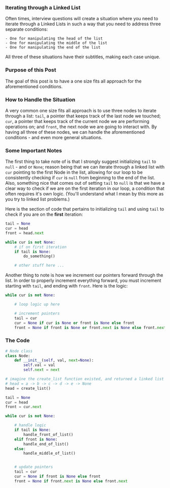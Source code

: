 
### Iterating through a Linked List
Often times, interview questions will create a situation where you need to iterate through a Linked Lists in such a way that you need to address three separate conditions:

    - One for manipulating the head of the list
    - One for manipulating the middle of the list
    - One for manipulating the end of the list

All three of these situations have their subtitles, making each case unique.

### Purpose of this Post
The goal of this post is to have a one size fits all approach for the aforementioned conditions.


### How to Handle the Situation
A very common one size fits all approach is to use three nodes to iterate through a list: `tail`, a pointer that keeps track of the last node we touched;
`cur`, a pointer that keeps track of the current node we are performing operations on; and `front`, the next node we are going to interact with. By having
all three of these nodes, we can handle the aforementioned conditions - and even more general situations.


### Some Important Notes
The first thing to take note of is that I strongly suggest initializing `tail` to `null` - and or `None`; reason being that we can
iterate through a linked list with `cur` pointing to the first Node in the list, allowing for our loop to be consistently checking if
`cur` is `null` from beginning to the end of the list. Also, something nice that comes out of setting `tail` to `null` is
that we have a clear way to check if we are on the first iteration in our loop, a condition that often requires it's own logic. (You'll
understand what I mean by this more as you try to linked list problems.)

Here is the section of code that pertains to initializing `tail` and using `tail` to check if you are on the <b>first</b> iteration:
```python
tail = None
cur = head
front = head.next

while cur is not None:
    # if on first iteration
    if tail is None:
        do_something()

    # other stuff here ...
```

Another thing to note is how we increment our pointers forward through the list. In order to properly increment everything forward,
you must increment starting with `tail`, and ending with `front`. Here is the logic:
```python
while cur is not None:

    # loop logic up here

    # increment pointers
    tail = cur
    cur = None if cur is None or front is None else front
    front = None if front is None or front.next is None else front.next
```

### The Code

```python
# Node class
class Node:
    def __init__(self, val, next=None):
        self.val = val
        self.next = next

# imagine the create_list function existed, and returned a linked list
# head = a -> b -> c -> d -> e -> None
head = create_list()

tail = None
cur = head
front = cur.next

while cur is not None:

    # handle logic
    if tail is None:
        handle_front_of_list()
    elif front is None:
        handle_end_of_list()
    else:
        handle_middle_of_list()


    # update pointers
    tail = cur
    cur = None if front is None else front
    front = None if front.next is None else front.next
```
